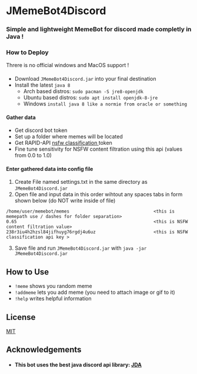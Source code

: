 
# JMemeBot4Discord

### Simple and lightweight MemeBot for discord made completly in Java !
### How to Deploy
Threre is no official windows and MacOS support !

####
- Download `JMemeBot4Discord.jar` into your final destination
- Install the latest `java 8`
    - Arch based distros: `sudo pacman -S jre8-openjdk`
    - Ubuntu based distros: `sudo apt install openjdk-8-jre`
    - Windows `install java 8 like a normie from oracle or something`

#### Gather data
- Get discord bot token
- Set up a folder where memes will be located
- Get RAPID-API [nsfw classification ](https://rapidapi.com/inferdo/api/nsfw-image-classification1/) token
- Fine tune sensitivity for NSFW content filtration using this api (values from 0.0 to 1.0)

#### Enter gathered data into config file
1. Create File named settings.txt in the same directory as `JMemeBot4Discord.jar`
2. Open file and input data in this order wihtout any spaces tabs in form shown below (do NOT write <some comment> inside of file)

``` aSJdaskdjak48Jii9aklsdAi.gdfg4A43.d-dskoASK458GNUIA84ha <this is bot token>
/home/user/memebot/memes                                <this is memepath use / dashes for folder separation>
0.65                                                    <this is NSFW content filtration value>
238r3iu4h2hzsl84jifhuyg76rgdj4u6uz                      <this is NSFW classification api key > 
```

3. Save file and run `JMemeBot4Discord.jar` with `java -jar JMemeBot4Discord.jar`

## How to Use

- `!meme` shows you random meme
- `!addmeme` lets you add meme (you need to attach image or gif to it)
- `!help` writes helpful information

## License

[MIT](https://choosealicense.com/licenses/mit/)


## Acknowledgements

- #### This bot uses the best java discord api library: [JDA]( https://github.com/DV8FromTheWorld/JDA) 
